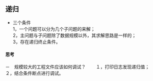 ## 递归　　
- 三个条件  
1，一个问题可以分为几个子问题的来解；  
2，主问题与子问题除了数据规模以外，其求解思路是一样的；  
3，存在递归终止条件。  

#### 思考  
－　规模较大的工程文件应该如何调试？　　
１，打印日志发现递归值；　　
２，结合条件断点进行调试。